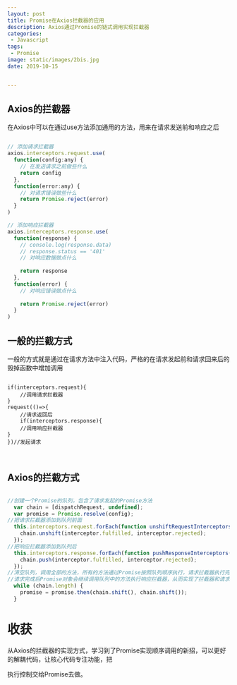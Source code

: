 ```yaml
---
layout: post
title: Promise在Axios拦截器的应用
description: Axios通过Promise的链式调用实现拦截器
categories:
 - Javascript 
tags: 
 - Promise
image: static/images/2bis.jpg
date: 2019-10-15


---
```


## Axios的拦截器

在Axios中可以在通过use方法添加通用的方法，用来在请求发送前和响应之后

```js

// 添加请求拦截器
axios.interceptors.request.use(
  function(config:any) {
    // 在发送请求之前做些什么
    return config
  },
  function(error:any) {
    // 对请求错误做些什么
    return Promise.reject(error)
  }
)

// 添加响应拦截器
axios.interceptors.response.use(
  function(response) {
    // console.log(response.data)
    // response.status == '401'
    // 对响应数据做点什么
    
    return response
  },
  function(error) {
    // 对响应错误做点什么
    
    return Promise.reject(error)
  }
)
```



## 一般的拦截方式

一般的方式就是通过在请求方法中注入代码，严格的在请求发起前和请求回来后的毁掉函数中增加调用

```

if(interceptors.request){
	//调用请求拦截器
}
request(()=>{
	//请求返回后
	if(interceptors.response){
	//调用响应拦截器
}
})//发起请求



```



## Axios的拦截方式

```js

//创建一个Promise的队列，包含了请求发起的Promise方法
  var chain = [dispatchRequest, undefined];
  var promise = Promise.resolve(config);
//把请求拦截器添加到队列前面
  this.interceptors.request.forEach(function unshiftRequestInterceptors(interceptor) {
    chain.unshift(interceptor.fulfilled, interceptor.rejected);
  });
//把响应拦截器添加到队列后
  this.interceptors.response.forEach(function pushResponseInterceptors(interceptor) {
    chain.push(interceptor.fulfilled, interceptor.rejected);
  });
//清空队列，调用全部的方法，所有的方法通过Promise按照队列顺序执行，请求拦截器执行完后就会调用请求发起，
//请求完成后Promise对象会继续调用队列中的方法执行响应拦截器，从而实现了拦截器和请求的顺序执行
  while (chain.length) {
    promise = promise.then(chain.shift(), chain.shift());
  }
```

# 收获

从Axios的拦截器的实现方式，学习到了Promise实现顺序调用的新招，可以更好的解耦代码，让核心代码专注功能，把

执行控制交给Promise去做。